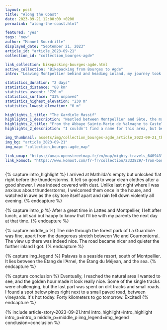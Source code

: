 ```yaml
---
layout: post
title: "Along the Coast"
date: 2023-09-21 12:00:00 +0200
permalink: "along-the-coast.html"

featured: "yes"
tags: "new"
author: "Manuel Sourdrille"
displayed_date: "September 21, 2023"
article_id: "article_2023-09-21"
collection_id: "collection_bourges-agde"

link_collection: bikepacking-bourges-agde.html
active_collection: "Bikepacking from Bourges to Agde"
intro: "Leaving Montpellier behind and heading inland, my journey took me through forested paths and sometimes challenging roads. Yet, the promise of a pristine natural area and the allure of the golden hour kept me going. As I settled for the day under pine trees, the excitement for the final leg of my adventure loomed."

statistics_duration: "2 days"
statistics_distance: "88 km"
statistics_ascent: "720 m"
statistics_surface: "33% unpaved"
statistics_highest_elevation: "230 m"
statistics_lowest_elevation: "0 m"

highlights_1_title: "The Gardiole Massif"
highlights_1_description: "Nestled between Montpellier and Sète, the massif overlooks the Mediterranean Sea, offering delightful tracks with rewarding vistas."
highlights_2_title: "From the Abbaye Sainte-Marie de Valmagne to Castelnau-de-Guers"
highlights_2_description: "I couldn't find a name for this area, but between the two locations, you'll discover fantastic dirt paths, mountain bike tracks, and winding paved roads set amidst a picturesque landscape of vineyards, pine trees, and meadows."

img_thumbnail: assets/img/collection_bourges-agde_article_2023-09-21_thumbnail.jpg
img_bg: "article_2023-09-21"
img_map: "collection_bourges-agde_map"

link_umap: "https://umap.openstreetmap.fr/en/map/mighty-travels_640943"
link_komoot: "https://www.komoot.com/fr-fr/collection/2333829/-from-bourges-to-agde"
---
```


{% capture intro_highlight %}
I arrived at Mathilda's empty but unlocked flat right before the thunderstorms. It felt so good to wear clean clothes after a good shower. I was indeed covered with dust. Unlike last night where I was anxious about thunderstorms, I welcomed them once in the house, and watched in awe as the sky tore itself apart and rain fell down violently all evening.
{% endcapture %}

{% capture intro_p %}
After a great time in Lattes and Montpellier, I left after lunch, a bit sad but happy to know that I'll be with my parents the next day at that time.
{% endcapture %}

{% capture middle_p %}
The ride through the forest park of La Guardiole was fine, apart from the dangerous stretch between Vic and Cournonterral. The view up there was indeed nice. The road became nicer and quieter the further inland I got.
{% endcapture %}

{% capture img_legend %}
Palavas is a seaside resort, south of Montpellier. It lies between the Étang de l'Arnel, the Étang du Méjean, and the sea.
{% endcapture %}

{% capture conclusion %}
Eventually, I reached the natural area I wanted to see, and the golden hour made it look really nice. Some of the single tracks were challenging, but the last part was spent on dirt tracks and small roads. I found a spot below pines right next to a small paved road, between vineyards. It's hot today. Forty kilometers to go tomorrow. Excited!
{% endcapture %}

{% include article-story-2023-09-21.html
  intro_highlight=intro_highlight
  intro_p=intro_p
  middle_p=middle_p
  img_legend=img_legend
  conclusion=conclusion
%}
